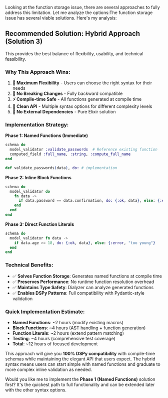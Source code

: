 Looking at the function storage issue, there are several approaches to fully address this limitation. Let me analyze the options:The function storage issue has several viable solutions. Here's my analysis:

## **Recommended Solution: Hybrid Approach (Solution 3)**

This provides the best balance of flexibility, usability, and technical feasibility.

### **Why This Approach Wins:**

1. **🎯 Maximum Flexibility** - Users can choose the right syntax for their needs
2. **🔧 No Breaking Changes** - Fully backward compatible  
3. **⚡ Compile-time Safe** - All functions generated at compile time
4. **📝 Clean API** - Multiple syntax options for different complexity levels
5. **🚀 No External Dependencies** - Pure Elixir solution

### **Implementation Strategy:**

**Phase 1: Named Functions (Immediate)**
```elixir
schema do
  model_validator :validate_passwords  # Reference existing function
  computed_field :full_name, :string, :compute_full_name
end

def validate_passwords(data), do: # implementation
```

**Phase 2: Inline Block Functions**
```elixir
schema do
  model_validator do
    fn data ->
      if data.password == data.confirmation, do: {:ok, data}, else: {:error, "mismatch"}
    end
  end
end
```

**Phase 3: Direct Function Literals**
```elixir
schema do
  model_validator fn data -> 
    if data.age >= 18, do: {:ok, data}, else: {:error, "too young"}
  end
end
```

### **Technical Benefits:**

- ✅ **Solves Function Storage**: Generates named functions at compile time
- ✅ **Preserves Performance**: No runtime function resolution overhead  
- ✅ **Maintains Type Safety**: Dialyzer can analyze generated functions
- ✅ **Enables DSPy Patterns**: Full compatibility with Pydantic-style validation

### **Quick Implementation Estimate:**

- **Named Functions**: ~2 hours (modify existing macros)
- **Block Functions**: ~4 hours (AST handling + function generation)  
- **Function Literals**: ~2 hours (extend pattern matching)
- **Testing**: ~4 hours (comprehensive test coverage)
- **Total**: ~12 hours of focused development

This approach will give you **100% DSPy compatibility** with compile-time schemas while maintaining the elegant API that users expect. The hybrid syntax means users can start simple with named functions and graduate to more complex inline validation as needed.

Would you like me to implement the **Phase 1 (Named Functions)** solution first? It's the quickest path to full functionality and can be extended later with the other syntax options.

